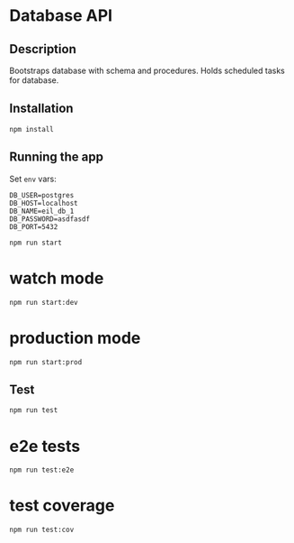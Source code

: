 # Database API

## Description
Bootstraps database with schema and procedures. Holds scheduled tasks for database.

## Installation
`npm install`

## Running the app

Set `env` vars:
```
DB_USER=postgres
DB_HOST=localhost
DB_NAME=eil_db_1
DB_PASSWORD=asdfasdf
DB_PORT=5432
```

`npm run start`

# watch mode
`npm run start:dev`

# production mode
`npm run start:prod`

## Test
`npm run test`

# e2e tests
`npm run test:e2e`

# test coverage
`npm run test:cov`
